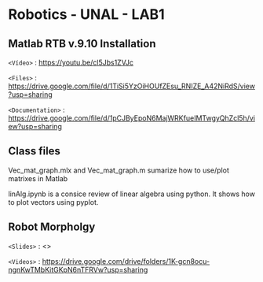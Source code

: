 # Robotics - UNAL - LAB1
## Matlab RTB v.9.10 Installation 

`<Vídeo>` : <https://youtu.be/cl5Jbs1ZVJc>

`<Files>` : <https://drive.google.com/file/d/1TiSi5YzOiHOUfZEsu_RNIZE_A42NiRdS/view?usp=sharing>

`<Documentation>` : <https://drive.google.com/file/d/1pCJByEpoN6MajWRKfueIMTwgyQhZcl5h/view?usp=sharing>

## Class files

Vec_mat_graph.mlx and Vec_mat_graph.m sumarize how to use/plot matrixes in Matlab

linAlg.ipynb is a consice review of linear algebra using python. It shows how to plot vectors using pyplot.

## Robot Morpholgy

`<Slides>` : <>

`<Videos>` : <https://drive.google.com/drive/folders/1K-gcn8ocu-ngnKwTMbKitGKpN6nTFRVw?usp=sharing>
